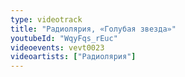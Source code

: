 ```yaml
---
type: videotrack
title: "Радиолярия, «Голубая звезда»"
youtubeId: "WqyFqs_rEuc"
videoevents: vevt0023
videoartists: ["Радиолярия"]
---
```

